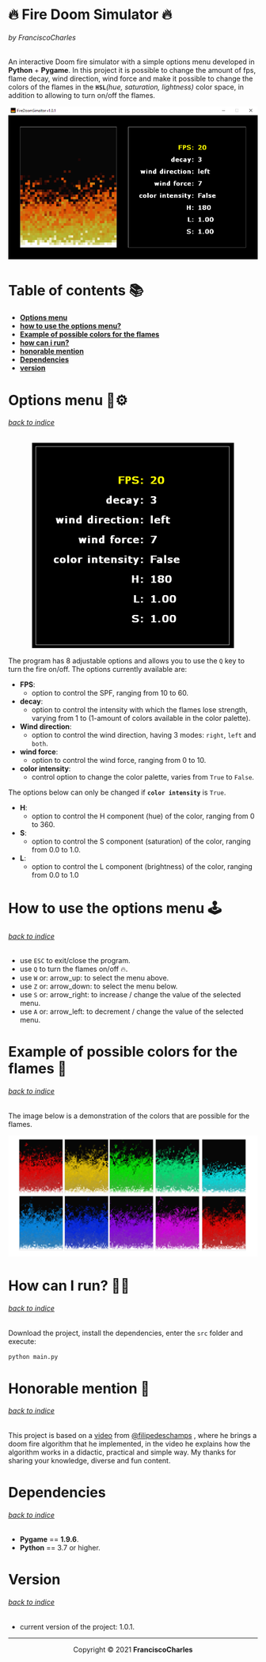 <p align="center">
  <h1>🔥 Fire Doom Simulator 🔥</h1>
  <h6>by <i>FranciscoCharles</i></h6>
</p>

An interactive Doom fire simulator with a simple options menu developed in **Python** + **Pygame**. In this project it is possible to change the amount of fps, flame decay, wind direction, wind force and make it possible to change the colors of the flames in the **`HSL`**_(hue, saturation, lightness)_ color space, in addition to allowing to turn on/off the flames.

<p align="center">
    <img src="src/images/simulador.png">
</p>

# <a name=index>Table of contents 📚</a>

- [**Options menu**](#menu)
- [**how to use the options menu?**](#using_menu)
- [**Example of possible colors for the flames**](#example)
- [**how can i run?**](#run)
- [**honorable mention**](#honorable_mention)
- [**Dependencies**](#dependencies)
- [**version**](#version)

# **<a name=menu>Options menu 🧰⚙️</a>** <h6>[back to indice](#index)</h6>

<p align="center">
  <img src="src/images/opcoes.png">
</p>

The program has 8 adjustable options and allows you to use the `Q` key to turn the fire on/off. The options currently available are:

- **FPS**:
  + option to control the SPF, ranging from 10 to 60.
- **decay**:
  + option to control the intensity with which the flames lose strength, varying from 1 to (1-amount of colors available in the color palette).
- **Wind direction**:
  + option to control the wind direction, having 3 modes: `right`, `left` and `both`.
- **wind force**:
  + option to control the wind force, ranging from 0 to 10.
- **color intensity**:
  + control option to change the color palette, varies from `True` to `False`.

The options below can only be changed if **`color intensity`** is `True`.

- **H**:
  + option to control the H component (hue) of the color, ranging from 0 to 360.
- **S**:
  + option to control the S component (saturation) of the color, ranging from 0.0 to 1.0.
- **L**:
  + option to control the L component (brightness) of the color, ranging from 0.0 to 1.0

# **<a name=using_menu>How to use the options menu 🕹️</a>**  <h6>[back to indice](#index)</h6>

- use `ESC` to exit/close the program.
- use `Q` to turn the flames on/off 🔥.
- use `W` or: arrow_up: to select the menu above.
- use `Z` or: arrow_down: to select the menu below.
- use `S` or: arrow_right: to increase / change the value of the selected menu.
- use `A` or: arrow_left: to decrement / change the value of the selected menu.

# **<a name=example>Example of possible colors for the flames 🎨</a>** <h6>[back to indice](#index)</h6>

The image below is a demonstration of the colors that are possible for the flames.

<p align="center">
  <img src="src/images/firecolor.png" width="600">
</p>

# **<a name=run>How can I run? 🧠💭</a>** <h6>[back to indice](#index)</h6>

Download the project, install the dependencies, enter the `src` folder and execute:
```bash
python main.py
```
# **<a name=honorable_mention>Honorable mention 🥇</a>** <h6>[back to indice](#index)</h6>

This project is based on a <a href="https://youtu.be/fxm8cadCqbs" title="go to the Dechamps video tutorial">video</a> from <a href="https://github.com/filipedeschamps"  title="Dechamps github profile">@filipedeschamps</a> , where he brings a doom fire algorithm that he implemented, in the video he explains how the algorithm works in a didactic, practical and simple way. My thanks for sharing your knowledge, diverse and fun content.

# **<a name=dependencies>Dependencies</a>**  <h6>[back to indice](#index)</h6>
- **Pygame** == **1.9.6**.
- **Python** == 3.7 or higher.

# **<a name=version>Version</a>**  <h6>[back to indice](#index)</h6>
- current version of the project: 1.0.1.
---

<p align="center">
    Copyright © 2021 <b>FranciscoCharles</b>
</p>